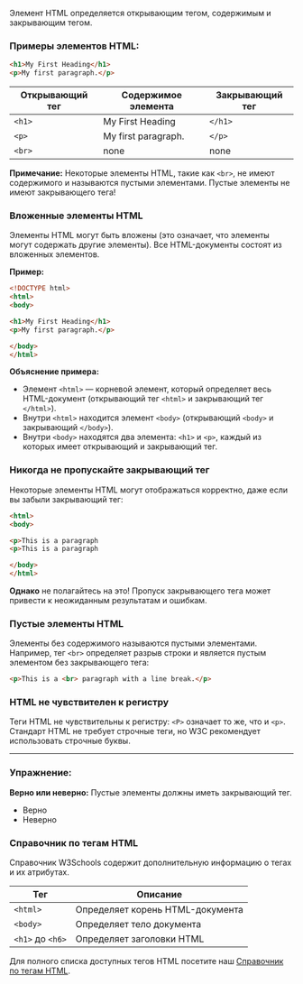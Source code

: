 Элемент HTML определяется открывающим тегом, содержимым и закрывающим тегом. 
### Примеры элементов HTML:

```html
<h1>My First Heading</h1>
<p>My first paragraph.</p>
```

| Открывающий тег | Содержимое элемента     | Закрывающий тег |
|-----------------|-------------------------|------------------|
| `<h1>`          | My First Heading        | `</h1>`          |
| `<p>`           | My first paragraph.     | `</p>`           |
| `<br>`          | none                    | none             |

**Примечание:** Некоторые элементы HTML, такие как `<br>`, не имеют содержимого и называются пустыми элементами. Пустые элементы не имеют закрывающего тега!

### Вложенные элементы HTML

Элементы HTML могут быть вложены (это означает, что элементы могут содержать другие элементы). Все HTML-документы состоят из вложенных элементов.

**Пример:**

```html
<!DOCTYPE html>
<html>
<body>

<h1>My First Heading</h1>
<p>My first paragraph.</p>

</body>
</html>
```

**Объяснение примера:**
- Элемент `<html>` — корневой элемент, который определяет весь HTML-документ (открывающий тег `<html>` и закрывающий тег `</html>`).
- Внутри `<html>` находится элемент `<body>` (открывающий `<body>` и закрывающий `</body>`).
- Внутри `<body>` находятся два элемента: `<h1>` и `<p>`, каждый из которых имеет открывающий и закрывающий тег.

### Никогда не пропускайте закрывающий тег

Некоторые элементы HTML могут отображаться корректно, даже если вы забыли закрывающий тег:

```html
<html>
<body>

<p>This is a paragraph
<p>This is a paragraph

</body>
</html>
```

**Однако** не полагайтесь на это! Пропуск закрывающего тега может привести к неожиданным результатам и ошибкам.

### Пустые элементы HTML

Элементы без содержимого называются пустыми элементами. Например, тег `<br>` определяет разрыв строки и является пустым элементом без закрывающего тега:

```html
<p>This is a <br> paragraph with a line break.</p>
```

### HTML не чувствителен к регистру

Теги HTML не чувствительны к регистру: `<P>` означает то же, что и `<p>`. Стандарт HTML не требует строчные теги, но W3C рекомендует использовать строчные буквы.

---

### Упражнение:
**Верно или неверно:** Пустые элементы должны иметь закрывающий тег.

- Верно
- Неверно

### Справочник по тегам HTML

Справочник W3Schools содержит дополнительную информацию о тегах и их атрибутах.

| Тег        | Описание                                |
|------------|-----------------------------------------|
| `<html>`   | Определяет корень HTML-документа      |
| `<body>`   | Определяет тело документа               |
| `<h1>` до `<h6>` | Определяет заголовки HTML       |

Для полного списка доступных тегов HTML посетите наш [Справочник по тегам HTML](https://www.w3schools.com/tags/default.asp).
